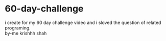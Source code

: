 # 60-day-challenge
i create for my 60 day challenge video and i sloved the question of related programing.
<br>
by-me krishhh shah
